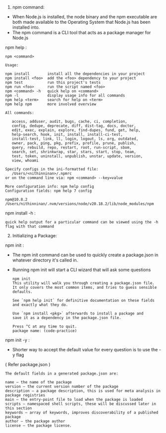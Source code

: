 
1) npm command:

- When Node.js is installed, the node binary and the npm executable are both made available to the Operating System that Node.js has been installed into.
- The npm command is a CLI tool that acts as a package manager for Node.js

npm help :

   ```
   npm <command>

   Usage:

   npm install        install all the dependencies in your project
   npm install <foo>  add the <foo> dependency to your project
   npm test           run this project's tests
   npm run <foo>      run the script named <foo>
   npm <command> -h   quick help on <command>
   npm -l             display usage info for all commands
   npm help <term>    search for help on <term>
   npm help npm       more involved overview

   All commands:

      access, adduser, audit, bugs, cache, ci, completion,
      config, dedupe, deprecate, diff, dist-tag, docs, doctor,
      edit, exec, explain, explore, find-dupes, fund, get, help,
      help-search, hook, init, install, install-ci-test,
      install-test, link, ll, login, logout, ls, org, outdated,
      owner, pack, ping, pkg, prefix, profile, prune, publish,
      query, rebuild, repo, restart, root, run-script, sbom,
      search, set, shrinkwrap, star, stars, start, stop, team,
      test, token, uninstall, unpublish, unstar, update, version,
      view, whoami

   Specify configs in the ini-formatted file:
      /Users/<nithinninan>/.npmrc
   or on the command line via: npm <command> --key=value

   More configuration info: npm help config
   Configuration fields: npm help 7 config

   npm@10.8.2 /Users/nithinninan/.nvm/versions/node/v20.18.2/lib/node_modules/npm
   ```

npm install -h : 
   ```
   quick help output for a particular command can be viewed using the -h flag with that command
   ```

2) Initializing a Package:

npm init :

- The npm init command can be used to quickly create a package.json in whatever directory it's called in.
- Running npm init will start a CLI wizard that will ask some questions

   ```
   npm init
   This utility will walk you through creating a package.json file.
   It only covers the most common items, and tries to guess sensible defaults.

   See `npm help init` for definitive documentation on these fields
   and exactly what they do.

   Use `npm install <pkg>` afterwards to install a package and
   save it as a dependency in the package.json file.

   Press ^C at any time to quit.
   package name: (code-practice)
   ```

npm init -y : 

 - Shorter way to accept the default value for every question is to use the -y flag

( Refer package.json )

   ```
   The default fields in a generated package.json are:

   name – the name of the package
   version – the current version number of the package
   description – a package description, this is used for meta analysis in package registries
   main – the entry-point file to load when the package is loaded
   scripts – namespaced shell scripts, these will be discussed later in this section
   keywords – array of keywords, improves discoverability of a published package
   author – the package author
   license – the package license.
   ```





